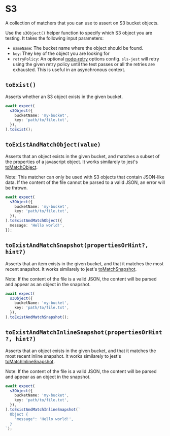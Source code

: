 # S3

A collection of matchers that you can use to assert on S3 bucket objects.

Use the `s3Object()` helper function to specify which S3 object you are testing. It takes the following input parameters:

- `nameName`: The bucket name where the object should be found.
- `key`: They key of the object you are looking for
- `retryPolicy`: An optional [node-retry](https://github.com/tim-kos/node-retry) options config. `sls-jest` will retry using the given retry policy until the test passes or all the retries are exhausted. This is useful in an asynchronous context.

## `toExist()`

Asserts whether an S3 object exists in the given bucket.

```typescript
await expect(
  s3Object({
    bucketName: 'my-bucket',
    key: 'path/to/file.txt',
  }),
).toExist();
```

## `toExistAndMatchObject(value)`

Asserts that an object exists in the given bucket, and matches a subset of the properties of a javascript object. It works similarely to jest's [toMatchObject](https://jestjs.io/docs/expect#tomatchobjectobject).

Note: This matcher can only be used with S3 objects that contain JSON-like data. If the content of the file cannot be parsed to a valid JSON, an error will be thrown.

```typescript
await expect(
  s3Object({
    bucketName: 'my-bucket',
    key: 'path/to/file.txt',
  }),
).toExistAndMatchObject({
  message: 'Hello world!',
});
```

## `toExistAndMatchSnapshot(propertiesOrHint?, hint?)`

Asserts that an item exists in the given bucket, and that it matches the most recent snapshot. It works similarely to jest's [toMatchSnapshot](https://jestjs.io/docs/expect#tomatchsnapshotpropertymatchers-hint).

Note: If the content of the file is a valid JSON, the content will be parsed and appear as an object in the snapshot.

```typescript
await expect(
  s3Object({
    bucketName: 'my-bucket',
    key: 'path/to/file.txt',
  }),
).toExistAndMatchSnapshot();
```

## `toExistAndMatchInlineSnapshot(propertiesOrHint?, hint?)`

Asserts that an object exists in the given bucket, and that it matches the most recent inline snapshot. It works similarely to jest's [toMatchInlineSnapshot](https://jestjs.io/docs/expect#tomatchinlinesnapshotpropertymatchers-inlinesnapshot).

Note: If the content of the file is a valid JSON, the content will be parsed and appear as an object in the snapshot.

```typescript
await expect(
  s3Object({
    bucketName: 'my-bucket',
    key: 'path/to/file.txt',
  }),
).toExistAndMatchInlineSnapshot(`
  Object {
    "message": 'Hello world!',
  }
`);
```

